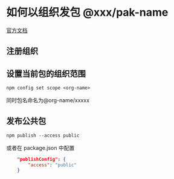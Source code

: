 # 如何以组织发包 @xxx/pak-name

[官方文档](https://docs.npmjs.com/organizations)

## 注册组织

## 设置当前包的组织范围

```txt
npm config set scope <org-name>
```

同时包名命名为@org-name/xxxxx

## 发布公共包

```txt
npm publish --access public
```

或者在 package.json 中配置

```json
	"publishConfig": {
		"access": "public"
	}
```
